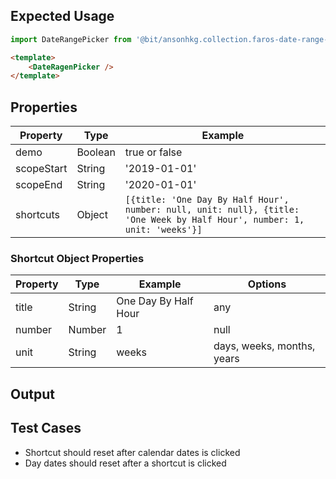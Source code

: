 ## Expected Usage

```js
import DateRangePicker from '@bit/ansonhkg.collection.faros-date-range-picker';
```

```html
<template>
    <DateRagenPicker />
</template>
```

## Properties

| Property    | Type    | Example |
| ---         | ---     | ---     |
| demo        | Boolean | true or false
| scopeStart  | String  | '2019-01-01'
| scopeEnd    | String  | '2020-01-01'
| shortcuts   | Object  | ```[{title: 'One Day By Half Hour', number: null, unit: null}, {title: 'One Week by Half Hour', number: 1, unit: 'weeks'}]```

### Shortcut Object Properties
| Property    | Type    | Example | Options |
| ---         | ---     | ---     | --- | 
| title        | String | One Day By Half Hour | any |
| number | Number | 1 | null |
| unit | String | weeks | days, weeks, months, years |

## Output

## Test Cases
- Shortcut should reset after calendar dates is clicked
- Day dates should reset after a shortcut is clicked